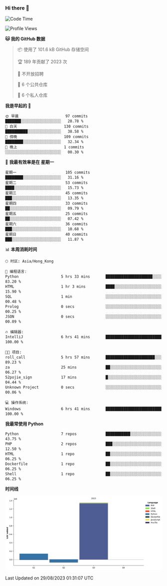 ### Hi there 👋

<!--
**Mrzqd/Mrzqd** is a ✨ _special_ ✨ repository because its `README.md` (this file) appears on your GitHub profile.

Here are some ideas to get you started:

- 🔭 I’m currently working on ...
- 🌱 I’m currently learning ...
- 👯 I’m looking to collaborate on ...
- 🤔 I’m looking for help with ...
- 💬 Ask me about ...
- 📫 How to reach me: ...
- 😄 Pronouns: ...
- ⚡ Fun fact: ...
-->
<!--START_SECTION:waka-->
![Code Time](http://img.shields.io/badge/Code%20Time-142%20hrs%2044%20mins-blue)

![Profile Views](http://img.shields.io/badge/%E4%B8%AA%E4%BA%BA%E8%B5%84%E6%96%99%E8%A7%82%E7%9C%8B%E6%AC%A1%E6%95%B0-9-blue)

**🐱 我的 GitHub 数据** 

> 📦  使用了 101.6 kB GitHub 存储空间 
 > 
> 🏆 189 年贡献了 2023 次
 > 
> 🚫 不开放招聘
 > 
> 📜 6 个公共仓库 
 > 
> 🔑 6 个私人仓库 
 > 
**我是早起的 🐤** 

```text
🌞 早晨                     97 commits          ███████░░░░░░░░░░░░░░░░░░   28.78 % 
🌆 白天                     130 commits         ██████████░░░░░░░░░░░░░░░   38.58 % 
🌃 傍晚                     109 commits         ████████░░░░░░░░░░░░░░░░░   32.34 % 
🌙 晚上                     1 commits           ░░░░░░░░░░░░░░░░░░░░░░░░░   00.30 % 
```
📅 **我最有效率是在 星期一** 

```text
星期一                      105 commits         ████████░░░░░░░░░░░░░░░░░   31.16 % 
星期二                      53 commits          ████░░░░░░░░░░░░░░░░░░░░░   15.73 % 
星期三                      45 commits          ███░░░░░░░░░░░░░░░░░░░░░░   13.35 % 
星期四                      33 commits          ██░░░░░░░░░░░░░░░░░░░░░░░   09.79 % 
星期五                      25 commits          ██░░░░░░░░░░░░░░░░░░░░░░░   07.42 % 
星期六                      36 commits          ███░░░░░░░░░░░░░░░░░░░░░░   10.68 % 
星期日                      40 commits          ███░░░░░░░░░░░░░░░░░░░░░░   11.87 % 
```


📊 **本周消耗时间** 

```text
🕑︎ 时区: Asia/Hong_Kong

💬 编程语言: 
Python                   5 hrs 33 mins       █████████████████████░░░░   83.20 % 
HTML                     1 hr 3 mins         ████░░░░░░░░░░░░░░░░░░░░░   15.90 % 
SQL                      1 min               ░░░░░░░░░░░░░░░░░░░░░░░░░   00.48 % 
Prolog                   0 secs              ░░░░░░░░░░░░░░░░░░░░░░░░░   00.25 % 
JSON                     0 secs              ░░░░░░░░░░░░░░░░░░░░░░░░░   00.09 % 

🔥 编辑器: 
IntelliJ                 6 hrs 41 mins       █████████████████████████   100.00 % 

🐱‍💻 项目: 
roll_call                5 hrs 57 mins       ██████████████████████░░░   89.23 % 
za                       25 mins             ██░░░░░░░░░░░░░░░░░░░░░░░   06.27 % 
52pojie_sign             17 mins             █░░░░░░░░░░░░░░░░░░░░░░░░   04.44 % 
Unknown Project          0 secs              ░░░░░░░░░░░░░░░░░░░░░░░░░   00.06 % 

💻 操作系统: 
Windows                  6 hrs 41 mins       █████████████████████████   100.00 % 
```

**我最常使用 Python** 

```text
Python                   7 repos             ███████████░░░░░░░░░░░░░░   43.75 % 
PHP                      2 repos             ███░░░░░░░░░░░░░░░░░░░░░░   12.50 % 
HTML                     1 repo              ██░░░░░░░░░░░░░░░░░░░░░░░   06.25 % 
Dockerfile               1 repo              ██░░░░░░░░░░░░░░░░░░░░░░░   06.25 % 
Shell                    1 repo              ██░░░░░░░░░░░░░░░░░░░░░░░   06.25 % 
```



**时间线**

![Lines of Code chart](https://raw.githubusercontent.com/Mrzqd/Mrzqd/main/assets/bar_graph.png)


 Last Updated on 29/08/2023 01:31:07 UTC
<!--END_SECTION:waka-->
